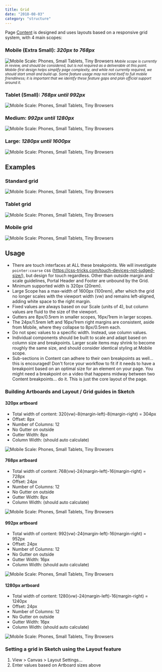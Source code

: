 ```yaml
---
title: Grid
date: "2018-08-03"
category: "structure"
---
```


Page [Content](../) is designed and uses layouts based on a responsive grid system, with 4 main scopes:

### Mobile (Extra Small): *320px to 768px*
![Mobile Scale: Phones, Small Tablets, Tiny Browsers](mobilescale@2x.png)
<small><em>Mobile scope is currently in review, and should be considered, but is not required as a deliverable at this point. Mobile-first design helps simplify page complexity, and while not currently required, we should start small and build up. Some feature usage may not lend itself to full mobile friendliness; it is important that we identify these feature gaps and plan official support around it.</em></small>

### Tablet (Small): *768px until 992px*
![Mobile Scale: Phones, Small Tablets, Tiny Browsers](mobilescale@2x.png)
### Medium: *992px until 1280px*
![Mobile Scale: Phones, Small Tablets, Tiny Browsers](mobilescale@2x.png)
### Large: *1280px until 1600px*
![Mobile Scale: Phones, Small Tablets, Tiny Browsers](mobilescale@2x.png)

## Examples
### Standard grid
![Mobile Scale: Phones, Small Tablets, Tiny Browsers](mobilescale@2x.png)
### Tablet grid
![Mobile Scale: Phones, Small Tablets, Tiny Browsers](mobilescale@2x.png)
### Mobile grid
![Mobile Scale: Phones, Small Tablets, Tiny Browsers](mobilescale@2x.png)

## Usage
* There are touch interfaces at ALL these breakpoints. We will investigate ``pointer:coarse`` css (https://css-tricks.com/touch-devices-not-judged-size/), but design for touch regardless.
Other than outside margin and scale guidelines, Portal Header and Footer are unbound by the Grid.
* Minimum supported width is 320px (20rem).
* Large Scope has a max-width of 1600px (100rem), after which the grid no longer scales with the viewport width (vw) and remains left-aligned, adding white space to the right margin.
* Fixed values are always based on our Scale (units of 4), but column values are fluid to the size of the viewport.
* Gutters are 8px/0.5rem in smaller scopes, 16px/1rem in larger scopes.
* The 24px/1.5rem left and 16px/1rem right margins are consistent, aside from Mobile, where they collapse to 8px/0.5rem each.
* Do not spec values to a specific width. Instead, use column values.
* Individual components should be built to scale and adapt based on column size and breakpoints. Larger scale items may shrink to become roughly the same size, and should consider identical styling at Mobile scope.
* Sub-sections in Content can adhere to their own breakpoints as well… this is encouraged! Don't force your workflow to fit if it needs to have a breakpoint based on an optimal size for an element on your page. You might need a breakpoint on a video that happens midway between two Content breakpoints… do it. This is just the core layout of the page.

### Building Artboards and Layout / Grid guides in Sketch
#### 320px artboard
* Total width of content: 320(vw)-8(margin-left)-8(margin-right) = 304px
* Offset: 8px
* Number of Columns: 12
* No Gutter on outside
* Gutter Width: 8px
* Column Width: (should auto calculate)

![Mobile Scale: Phones, Small Tablets, Tiny Browsers](mobilescale@2x.png)

#### 768px artboard
* Total width of content: 768(vw)-24(margin-left)-16(margin-right) = 728px
* Offset: 24px
* Number of Columns: 12
* No Gutter on outside
* Gutter Width: 8px
* Column Width: (should auto calculate)

![Mobile Scale: Phones, Small Tablets, Tiny Browsers](mobilescale@2x.png)

#### 992px artboard
* Total width of content: 992(vw)-24(margin-left)-16(margin-right) = 952px
* Offset: 24px
* Number of Columns: 12
* No Gutter on outside
* Gutter Width: 16px
* Column Width: (should auto calculate)

![Mobile Scale: Phones, Small Tablets, Tiny Browsers](mobilescale@2x.png)

#### 1280px artboard
* Total width of content: 1280(vw)-24(margin-left)-16(margin-right) = 1240px
* Offset: 24px
* Number of Columns: 12
* No Gutter on outside
* Gutter Width: 16px
* Column Width: (should auto calculate)

![Mobile Scale: Phones, Small Tablets, Tiny Browsers](mobilescale@2x.png)

### Setting a grid in Sketch using the Layout feature
1. View > Canvas > Layout Settings…
2. Enter values based on Artboard sizes above